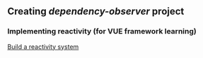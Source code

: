 ## Creating *dependency-observer* project

### Implementing reactivity (for VUE framework learning)

[Build a reactivity system](https://www.vuemastery.com/courses/advanced-components/build-a-reactivity-system/)
